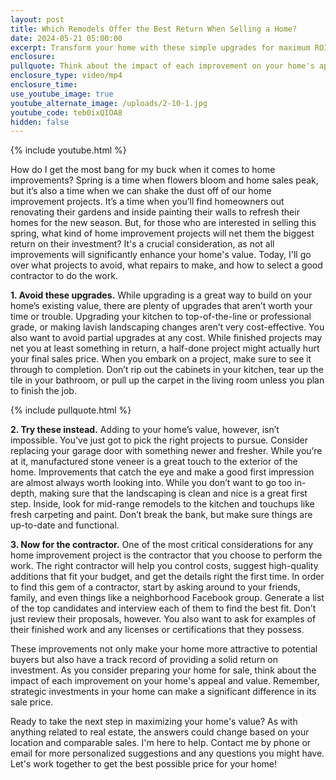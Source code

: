 ```yaml
---
layout: post
title: Which Remodels Offer the Best Return When Selling a Home?
date: 2024-05-21 05:00:00
excerpt: Transform your home with these simple upgrades for maximum ROI.
enclosure:
pullquote: Think about the impact of each improvement on your home's appeal and value.
enclosure_type: video/mp4
enclosure_time:
use_youtube_image: true
youtube_alternate_image: /uploads/2-10-1.jpg
youtube_code: teb0ixQIOA8
hidden: false
---
```

{% include youtube.html %}

How do I get the most bang for my buck when it comes to home improvements? Spring is a time when flowers bloom and home sales peak, but it’s also a time when we can shake the dust off of our home improvement projects. It’s a time when you’ll find homeowners out renovating their gardens and inside painting their walls to refresh their homes for the new season. But, for those who are interested in selling this spring, what kind of home improvement projects will net them the biggest return on their investment? It's a crucial consideration, as not all improvements will significantly enhance your home's value. Today, I'll go over what projects to avoid, what repairs to make, and how to select a good contractor to do the work.

**1\. Avoid these upgrades.** While upgrading is a great way to build on your home’s existing value, there are plenty of upgrades that aren’t worth your time or trouble. Upgrading your kitchen to top-of-the-line or professional grade, or making lavish landscaping changes aren’t very cost-effective. You also want to avoid partial upgrades at any cost. While finished projects may net you at least something in return, a half-done project might actually hurt your final sales price. When you embark on a project, make sure to see it through to completion. Don’t rip out the cabinets in your kitchen, tear up the tile in your bathroom, or pull up the carpet in the living room unless you plan to finish the job.

{% include pullquote.html %}

**2\. Try these instead.** Adding to your home’s value, however, isn’t impossible. You’ve just got to pick the right projects to pursue. Consider replacing your garage door with something newer and fresher. While you’re at it, manufactured stone veneer is a great touch to the exterior of the home. Improvements that catch the eye and make a good first impression are almost always worth looking into. While you don’t want to go too in-depth, making sure that the landscaping is clean and nice is a great first step. Inside, look for mid-range remodels to the kitchen and touchups like fresh carpeting and paint. Don’t break the bank, but make sure things are up-to-date and functional.

**3\. Now for the contractor.** One of the most critical considerations for any home improvement project is the contractor that you choose to perform the work. The right contractor will help you control costs, suggest high-quality additions that fit your budget, and get the details right the first time. In order to find this gem of a contractor, start by asking around to your friends, family, and even things like a neighborhood Facebook group. Generate a list of the top candidates and interview each of them to find the best fit. Don’t just review their proposals, however. You also want to ask for examples of their finished work and any licenses or certifications that they possess.

These improvements not only make your home more attractive to potential buyers but also have a track record of providing a solid return on investment. As you consider preparing your home for sale, think about the impact of each improvement on your home's appeal and value. Remember, strategic investments in your home can make a significant difference in its sale price.

Ready to take the next step in maximizing your home's value? As with anything related to real estate, the answers could change based on your location and comparable sales. I'm here to help. Contact me by phone or email for more personalized suggestions and any questions you might have. Let's work together to get the best possible price for your home!